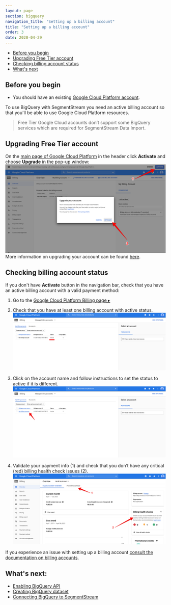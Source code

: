 ```yaml
---
layout: page
section: bigquery
navigation_title: "Setting up a billing account"
title: "Setting up a billing account"
order: 3
date: 2020-04-29
---
```


<!---
In this article explained how to Enable BigQuery API if it is not enabled
-->
<ul class="page-navigation">
  <li><a href="#before-you-begin">Before you begin</a></li>
  <li><a href="#upgrading">Upgrading Free Tier account</a></li>
  <li><a href="#checking-account-status">Checking billing account status</a></li>
  <li><a href="#whats-next">What's next</a></li>
</ul>


## Before you begin
* You should have an existing [Google Cloud Platform account](creating-gcp-account).

To use BigQuery with SegmentStream you need an active billing account so that you'll be able to use Google Cloud Platform resources.

> Free Tier Google Cloud accounts don’t support some BigQuery services which are required for SegmentStream Data Import.

## Upgrading Free Tier account
On the [main page of Google Cloud Platform](https://console.cloud.google.com) in the header click **Activate** and choose **Upgrade** in the pop-up window:
![Upgrading BigQuery account](/img/bigquery_billing.1.png)
More information on upgrading your account can be found [here](https://cloud.google.com/free/docs/gcp-free-tier#how-to-upgrade).

## Checking billing account status
If you don't have **Activate** button in the navigation bar, check that you have an active billing account with a valid payment method:
1. Go to the [Google Cloud Platform Billing page ▸](https://console.cloud.google.com/billing) 
2. Check that you have at least one billing account with active status.
![Account with active status](/img/bigquery_billing.2.png)
3. Click on the account name and follow instructions to set the status to active if it is different.
![Click on the account name](/img/bigquery_billing.3.png)

4. Validate your payment info (1) and check that you don’t have any critical (red) billing health check issues (2).
![Check billing status](/img/bigquery_billing.4.png)


If you experience an issue with setting up a billing account [consult the documentation on billing accounts](https://cloud.google.com/billing/docs/how-to/manage-billing-account).


## What's next:
* [Enabling BigQuery API](enabling-bigquery-api)
* [Creating BigQuery dataset](creating-bigquery-dataset)
* [Connecting BigQuery to SegmentStream](connecting-bigquery)